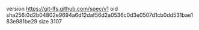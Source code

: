 version https://git-lfs.github.com/spec/v1
oid sha256:0d2b04802e9694a6d12daf56d2a0536c0d3e0507d1cb0dd531bae183e981be29
size 3107
